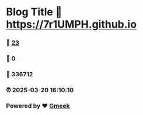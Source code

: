 # Blog Title :link: https://7r1UMPH.github.io 
### :page_facing_up: [23](https://7r1UMPH.github.io/tag.html) 
### :speech_balloon: 0 
### :hibiscus: 336712 
### :alarm_clock: 2025-03-20 16:10:10 
### Powered by :heart: [Gmeek](https://github.com/Meekdai/Gmeek)
